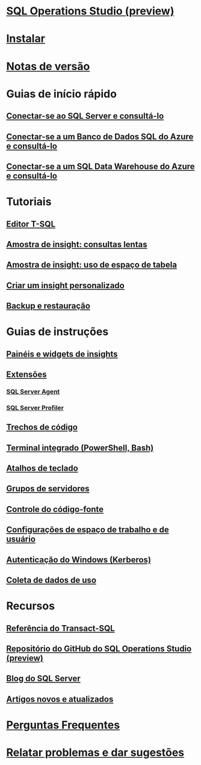 # [SQL Operations Studio (preview)](what-is.md)
# [Instalar](download.md)
# [Notas de versão](release-notes.md)
# Guias de início rápido
## [Conectar-se ao SQL Server e consultá-lo](quickstart-sql-server.md)
## [Conectar-se a um Banco de Dados SQL do Azure e consultá-lo](quickstart-sql-database.md)
## [Conectar-se a um SQL Data Warehouse do Azure e consultá-lo](quickstart-sql-dw.md)
# Tutoriais
## [Editor T-SQL](tutorial-sql-editor.md) 
## [Amostra de insight: consultas lentas](tutorial-qds-sql-server.md)
## [Amostra de insight: uso de espaço de tabela](tutorial-table-space-sql-server.md)
## [Criar um insight personalizado](tutorial-build-custom-insight-sql-server.md) 
## [Backup e restauração](tutorial-backup-restore-sql-server.md)
# Guias de instruções
## [Painéis e widgets de insights](insight-widgets.md)
## [Extensões](extensions.md)
### [SQL Server Agent](sql-server-agent-extension.md)
### [SQL Server Profiler](sql-server-profiler-extension.md)
## [Trechos de código](code-snippets.md)
## [Terminal integrado (PowerShell, Bash)](integrated-terminal.md)
## [Atalhos de teclado](keyboard-shortcuts.md)
## [Grupos de servidores](server-groups.md)
## [Controle do código-fonte](source-control.md)
## [Configurações de espaço de trabalho e de usuário](settings.md)
## [Autenticação do Windows (Kerberos)](enable-kerberos.md)
## [Coleta de dados de uso](usage-data-collection.md)
# Recursos
## [Referência do Transact-SQL](../t-sql/language-reference.md)
## [Repositório do GitHub do SQL Operations Studio (preview)](https://www.github.com/Microsoft/SqlOpsStudio)
## [Blog do SQL Server](https://blogs.technet.microsoft.com/dataplatforminsider/)
## [Artigos novos e atualizados](new-updated-sql-operations-studio.md)
# [Perguntas Frequentes](faq.md)
# [Relatar problemas e dar sugestões](https://github.com/microsoft/sqlopsstudio/issues)

